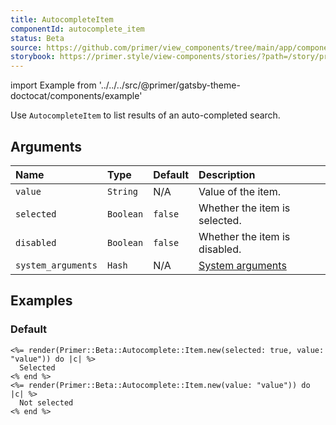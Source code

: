 ```yaml
---
title: AutocompleteItem
componentId: autocomplete_item
status: Beta
source: https://github.com/primer/view_components/tree/main/app/components/primer/beta/autocomplete/item.rb
storybook: https://primer.style/view-components/stories/?path=/story/primer-beta-autocomplete-item
---
```


import Example from '../../../src/@primer/gatsby-theme-doctocat/components/example'

<!-- Warning: AUTO-GENERATED file, do not edit. Add code comments to your Ruby instead <3 -->

Use `AutocompleteItem` to list results of an auto-completed search.

## Arguments

| Name | Type | Default | Description |
| :- | :- | :- | :- |
| `value` | `String` | N/A | Value of the item. |
| `selected` | `Boolean` | `false` | Whether the item is selected. |
| `disabled` | `Boolean` | `false` | Whether the item is disabled. |
| `system_arguments` | `Hash` | N/A | [System arguments](/system-arguments) |

## Examples

### Default

<Example src="<li role='option' data-autocomplete-value='value' aria-selected='true' data-view-component='true' class='autocomplete-item'>  Selected</li><li role='option' data-autocomplete-value='value' data-view-component='true' class='autocomplete-item'>  Not selected</li>" />

```erb
<%= render(Primer::Beta::Autocomplete::Item.new(selected: true, value: "value")) do |c| %>
  Selected
<% end %>
<%= render(Primer::Beta::Autocomplete::Item.new(value: "value")) do |c| %>
  Not selected
<% end %>
```
